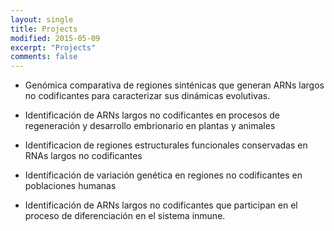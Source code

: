```yaml
---
layout: single
title: Projects
modified: 2015-05-09
excerpt: "Projects"
comments: false
---
```


* Genómica comparativa de regiones sinténicas que generan ARNs largos no codificantes para caracterizar sus dinámicas evolutivas.

* Identificación de ARNs largos no codificantes en procesos de regeneración y desarrollo embrionario en plantas y
animales

* Identificacion de regiones estructurales funcionales conservadas en RNAs largos no codificantes

* Identificación de variación genética en regiones no codificantes en poblaciones humanas

* Identificación de ARNs largos no codificantes que participan en el proceso de diferenciación en el sistema inmune. 


